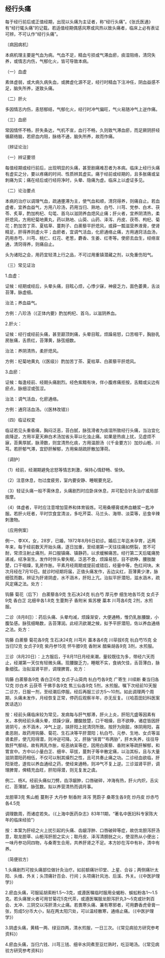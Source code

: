 ## 经行头痛

每于经行前后或正值经期，出现以头痛为主证者，称“经行头痛”。《张氏医通》有“经行辄头痛”的记载。若适值经期偶感风寒或风热以致头痛者，临床上必有表证可辨，不可认作“经行头痛”。

〔病因病机〕

本病机理主要是气血为病。气血不足，精血亏损或气滞血瘀，痰湿阻络，清窍失养，或情志内伤，气郁化火，皆可导致本病。

（一）血虚

素体虚弱，或大病久病失血，或脾虚化源不足，经行时精血下注冲任，阴血益感不足，脑失所养，遂致头痛。

（二）肝火

多因情志内伤，恚怒郁结，气郁化火，经行时冲气偏旺，气火易随冲气上逆作痛。

（三）血瘀

常因情怀不畅，肝失条达，气机不宣，血行不畅，久则致气滞血瘀，而足厥阴肝经循巅络脑，若瘀血内阻，脉络不通，脑失所养，故而作痛。

〔辨证论治〕

（一）辨证要领

每值经期或经行前后，出现明显的头痛，甚至剧痛难忍者为本病。临床上经行头痛有虚实之分，要以疼痛的时间、性质辨其虚实。痛于经前或经期的，且多胀痛或呈刺痛为实；痛在经后或行经将净时，头晕、隐痛为虚。临床上以虚证多见。

（二）论治要点

本病的治疗以调理气血，疏通壅滞为主，使气血和顺，清窍得养，则痛自止。若血虚者，宜养血益气，方用八珍汤，药用当归、熟地、白芍、川芎、党参、白术、茯苓、炙草，酌加枸杞、勾芚、首乌以滋阴养血熄风止痛；肝火者，宜养阴清热，柔肝熄风，方用杞菊地黄丸，药以熟地、山萸、山药、泽泻、丹皮、茯苓、枸杞、菊花；酌加苦丁茶、夏枯草、蔓荆子、白蒺藜平肝熄风，或薛一瓢滋营养液膏，使肾精足，肝得养则虚火平；血瘀者，宜调气活血，化瘀通络止痛，方用通窍活血汤，药用赤芍、川芎、桃仁、红花、老葱，麝香、生姜、红枣等。使瘀去血生，经络宣通，清窍得养，则痛自止。

头为诸阳之会，用药宜轻清上行之品，不可过用重镇潜藏之剂，以免重伤阳气。

（三）常见证治

1.血虚：

证候：经期或经后，头晕头痛，目眩心烦，心悸少寐，神疲乏力，面色萎黄，舌淡苔薄，脉虚细。

治法；养血益气。

方例：八珍汤（《正体内要》酌加枸杞、首乌，以滋阴养血。

2.肝火：

证候：经行或经前头痛，甚至巅顶刺痛，头晕目眩，烦躁易怒，口苦咽干，胸胁乳房胀痛，舌质红，苔薄黄，脉弦细数。

治法：养阴清热，柔肝熄风。

方例：杞菊地黄丸（《医级》）酌加苦丁茶、夏枯草、白蒺藜平肝熄风。

3.血瘀：

证候：每逢经前、经期头痛剧烈。经色紫黯有块，伴小腹疼痛拒按，舌黯或尖边有瘀点，脉细涩或弦涩。

治法：调气活血，化瘀通络。

方例：通窍活血汤。（《医林改错》）

（四）临证权変

临证若见头重昏痛，胸闷泛恶，苔白腻，脉弦滑者为痰湿所致经行头痛，当治宜化痰降逆，方用半夏天麻白术汤加省头草以化浊止痛。如果是热痰上扰，见虚烦不寐，苔黄厚腻，脉滑数，则宜清热化痰，方用温胆汤（《千金要方》）加炒山栀、川芎。若肝郁气滞，宜舒肝解郁，方用柴胡疏肝散加薄荷。

〔调护〕

（1）经前，经潮期避免忿怒等情志刺激，保持心情舒畅、愉快。

（2）注意休息，勿过度疲劳，室内要安静、睡眠要充足。

（3）轻证头痛一般不需休息，头痛剧烈时应卧床休息，并可配合针灸治疗或局部按摩。

（4）体虚者，平时应注意增加营养和体育锻炼。可用桑椹膏或养血糖浆一匙冲服。若肝火旺者，平时饮食宜清淡，多吃芹菜、马兰头、海带、淡菜等，忌食辛辣刺激物。

〔应用例案〕

例一、李XX，女，28岁，已婚，1972年8月6日初诊。婚后三年迄未孕育，近两年来，每于经前数天开始头痛，逐日加重，至经潮第一天往往痛如劈裂，苦不可耐，常须注射止痛剂，并口服镇痛、镇静药，以求缓解痛苦。经行第二天后辄痛势递减，经净渐生。发作时伴头晕失眠，泛恶不食，烦躁易怒，目不欲睁，腰肢酸楚，口干咽燥，乳房作胀。平素月经周期或提前或错后，经量中等，色红间块。末次月经在7月10日。就诊时经期将届，正值头痛发作，舌边尖红，苔薄黄少津，脉细弦而数。辨证为肝肾阴虚，水不涵木，肝阳上亢。治拟平肝潜阳，滋水涵木，疏风定痛之法。处方：

钩藤 菊花（后下） 白蒺藜各9克 生石决24克 杭白芍 厚元参 细生地各15克 女贞子9克 香白芷 北细辛各1.8克 生蔓荆子 香附米 紫苏梗 藁本 川芎各6克 2剂，水煎服。

二诊（8月8日）：药后头痛、头晕均减，烦躁渐安，大便通畅，惟仍乳胀腰酸，小腹坠感。脉弦细略数，舌苔薄润。此经汛欲潮之候，拟予平肝潜阳，佐以养血通络之法。处方：

钩藤 白蒺藜 菊花各9克 生石决24克 川芎片 藁本各6克 川荜拔6克 杭白芍15克 全当归12克 女贞子9克 紫丹参15克 怀牛膝9克 香附米 醋柴胡各9克 3剂，水煎服。

三诊（8月20日）：上方服后，于8月11日月经来潮，量较既往为多，带经六天而止，经潮第一天仅有轻微头痛。现腰酸乏力，睡眠不实，食纳欠佳，舌苔薄白，脉象细弦。治拟滋肾平肝，调理脾胃。处方：

钩藤 白蒺藜各9克 香白芷6克 女贞子山萸肉 杭白芍各9克 广寄生 川续断 秦当归各12克 炒白术 云茯苓 干佛手各9克 焦三仙各9克 5剂，水煎服。嘱下次经前10天服二诊方，日服一剂，至经潮后停服。经后再服三诊方5～10剂。如此调理两个周期，头痛未发作，月经恢复正常，停药后观察半年，亦无反复。（《哈荔田妇科医案医话选》）

按：经前头痛临床较为常见，发病每与肝气郁滞，肝火上炎，肝阳亢盛等因素有关。本例经前头痛头晕，烦躁少寐，腰酸肢楚，口干咽燥，目不欲睁，诸症皆因肝肾阴亏，水不涵木，冲气上逆，挟肝阳上扰清窍所致。按肝为刚脏，体阴用阳，喜柔恶刚，故药用钩藤、菊花、生石决等平肝潜阳；杭白芍、元参、生地、女贞等滋肾柔肝，使亢阳得潜，则冲逆可降。又，肝脉“挟胃”“布两胁”，肝木失养，往往导致肝气郁结，故有两乳作胀，呕恶纳呆等症，因用白蒺藜、香附米等疏肝解郁，和胃宣中。方中以小量白芷、细辛、荜拔，蔓荆子等辛散定痛，以治其标，且与大量滋阴潜阳药相伍，不仅可以制其燥烈之性，且可共奏止痛之功。二诊经血欲临，肝阳渐熄，遂佐以养血通经之药，使经来通畅，则冲气不复上逆。三诊滋肾平肝，调理脾胃，俾精充血旺，肝阳得潜，则无复发之虞。

例二、杨X。经前头痛似刀劈，齿浮龈肿，口唇破碎，冲海有热，肝火内炽，舌尖红、苔薄腻，脉弦数。拟以养营清热而调月事。

龙胆草3克 焦山栀 蔓荆子 大丹参 制香附 泽泻 茺蔚子 桑寄生各9克 炒丹皮 炒赤芍各4.5克

调理数周，而诸症若失。（《上海中医药杂志》83年11期，“著名中医妇科专家陈大年的临床经验”）

按：本案为肝经之火上扰引起的头痛、齿龈浮肿、口唇破碎等症，故仿龙胆泻肝汤意，取龙胆草、山栀泻肝胆之实火；取丹皮、泽泻清膀胱之火，使湿热从小便出；一味丹参功同四物，与桑寄生合用，共养肝肾之不足。本方妙在泻中有补，清中有养。

〔简便验方〕

1.头痛剧烈可按头痛部位做针灸治疗。如前额痛针印堂、上星、合谷；两侧痛针太阳、头维、外关；头顶痛针百会、行间；头项痛针风池、后溪、外关。（《中医护理学》）

2.瘀血头痛，可服延胡索粉1.5〜3克，或遵医嘱临时服用全蝎粉、蜈蚣粉各1〜1.5克。若头痛冒火者可用甘菊花5克代茶，或遵医嘱服龙胆泻肝丸3〜5克或针刺百会、太冲、三阴交以泻肝清火止痛。若畏寒头痛、兼有寒邪者，可用麝香虎骨膏一张，剪成5分币大小，贴在两太阳穴处，可以温经散寒，通络止痛。（《中医护理学》）

3.阴虚头痛，黄精一两、绿豆四两，清水煎服，一日三次。（《常见病验方研究参考资料》）

4.瘀血头痛，当归六钱、川芎三钱、细辛水同煮至豆烂熟时，吃豆喝汤。（《常见病验方研究参考资料》）
